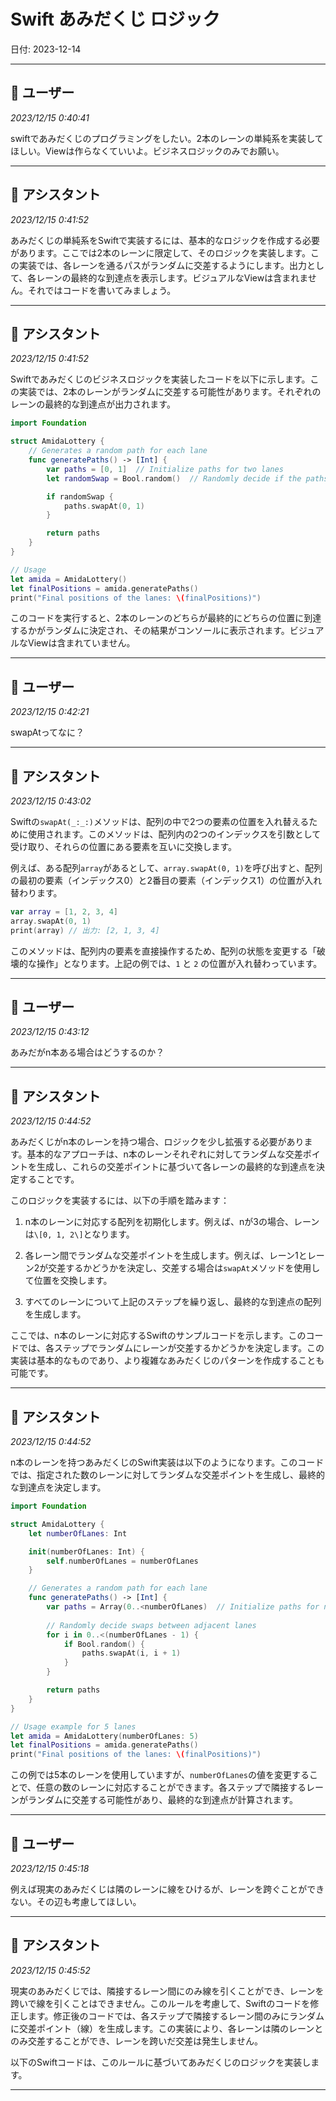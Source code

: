 # Swift あみだくじ ロジック

日付: 2023-12-14

---

## 👤 ユーザー
*2023/12/15 0:40:41*

swiftであみだくじのプログラミングをしたい。2本のレーンの単純系を実装してほしい。Viewは作らなくていいよ。ビジネスロジックのみでお願い。

---

## 🤖 アシスタント
*2023/12/15 0:41:52*

あみだくじの単純系をSwiftで実装するには、基本的なロジックを作成する必要があります。ここでは2本のレーンに限定して、そのロジックを実装します。この実装では、各レーンを通るパスがランダムに交差するようにします。出力として、各レーンの最終的な到達点を表示します。ビジュアルなViewは含まれません。それではコードを書いてみましょう。

---

## 🤖 アシスタント
*2023/12/15 0:41:52*

Swiftであみだくじのビジネスロジックを実装したコードを以下に示します。この実装では、2本のレーンがランダムに交差する可能性があります。それぞれのレーンの最終的な到達点が出力されます。

```swift
import Foundation

struct AmidaLottery {
    // Generates a random path for each lane
    func generatePaths() -> [Int] {
        var paths = [0, 1]  // Initialize paths for two lanes
        let randomSwap = Bool.random()  // Randomly decide if the paths should swap

        if randomSwap {
            paths.swapAt(0, 1)
        }

        return paths
    }
}

// Usage
let amida = AmidaLottery()
let finalPositions = amida.generatePaths()
print("Final positions of the lanes: \(finalPositions)")
```

このコードを実行すると、2本のレーンのどちらが最終的にどちらの位置に到達するかがランダムに決定され、その結果がコンソールに表示されます。ビジュアルなViewは含まれていません。

---

## 👤 ユーザー
*2023/12/15 0:42:21*

swapAtってなに？

---

## 🤖 アシスタント
*2023/12/15 0:43:02*

Swiftの`swapAt(_:_:)`メソッドは、配列の中で2つの要素の位置を入れ替えるために使用されます。このメソッドは、配列内の2つのインデックスを引数として受け取り、それらの位置にある要素を互いに交換します。

例えば、ある配列`array`があるとして、`array.swapAt(0, 1)`を呼び出すと、配列の最初の要素（インデックス0）と2番目の要素（インデックス1）の位置が入れ替わります。

```swift
var array = [1, 2, 3, 4]
array.swapAt(0, 1)
print(array) // 出力: [2, 1, 3, 4]
```

このメソッドは、配列内の要素を直接操作するため、配列の状態を変更する「破壊的な操作」となります。上記の例では、`1` と `2` の位置が入れ替わっています。

---

## 👤 ユーザー
*2023/12/15 0:43:12*

あみだがn本ある場合はどうするのか？

---

## 🤖 アシスタント
*2023/12/15 0:44:52*

あみだくじがn本のレーンを持つ場合、ロジックを少し拡張する必要があります。基本的なアプローチは、n本のレーンそれぞれに対してランダムな交差ポイントを生成し、これらの交差ポイントに基づいて各レーンの最終的な到達点を決定することです。

このロジックを実装するには、以下の手順を踏みます：

1. n本のレーンに対応する配列を初期化します。例えば、nが3の場合、レーンは`\[0, 1, 2\]`となります。

2. 各レーン間でランダムな交差ポイントを生成します。例えば、レーン1とレーン2が交差するかどうかを決定し、交差する場合は`swapAt`メソッドを使用して位置を交換します。

3. すべてのレーンについて上記のステップを繰り返し、最終的な到達点の配列を生成します。

ここでは、n本のレーンに対応するSwiftのサンプルコードを示します。このコードでは、各ステップでランダムにレーンが交差するかどうかを決定します。この実装は基本的なものであり、より複雑なあみだくじのパターンを作成することも可能です。

---

## 🤖 アシスタント
*2023/12/15 0:44:52*

n本のレーンを持つあみだくじのSwift実装は以下のようになります。このコードでは、指定された数のレーンに対してランダムな交差ポイントを生成し、最終的な到達点を決定します。

```swift
import Foundation

struct AmidaLottery {
    let numberOfLanes: Int

    init(numberOfLanes: Int) {
        self.numberOfLanes = numberOfLanes
    }

    // Generates a random path for each lane
    func generatePaths() -> [Int] {
        var paths = Array(0..<numberOfLanes)  // Initialize paths for n lanes
        
        // Randomly decide swaps between adjacent lanes
        for i in 0..<(numberOfLanes - 1) {
            if Bool.random() {
                paths.swapAt(i, i + 1)
            }
        }

        return paths
    }
}

// Usage example for 5 lanes
let amida = AmidaLottery(numberOfLanes: 5)
let finalPositions = amida.generatePaths()
print("Final positions of the lanes: \(finalPositions)")
```

この例では5本のレーンを使用していますが、`numberOfLanes`の値を変更することで、任意の数のレーンに対応することができます。各ステップで隣接するレーンがランダムに交差する可能性があり、最終的な到達点が計算されます。

---

## 👤 ユーザー
*2023/12/15 0:45:18*

例えば現実のあみだくじは隣のレーンに線をひけるが、レーンを跨ぐことができない。その辺も考慮してほしい。

---

## 🤖 アシスタント
*2023/12/15 0:45:52*

現実のあみだくじでは、隣接するレーン間にのみ線を引くことができ、レーンを跨いで線を引くことはできません。このルールを考慮して、Swiftのコードを修正します。修正後のコードでは、各ステップで隣接するレーン間のみにランダムに交差ポイント（線）を生成します。この実装により、各レーンは隣のレーンとのみ交差することができ、レーンを跨いだ交差は発生しません。

以下のSwiftコードは、このルールに基づいてあみだくじのロジックを実装します。

---
